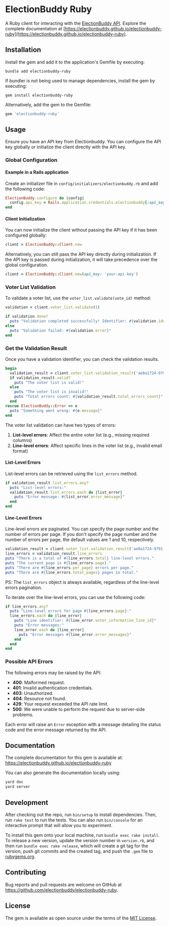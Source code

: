 # ElectionBuddy Ruby

A Ruby client for interacting with the [ElectionBuddy API](https://api.electionbuddy.com).
Explore the complete documentation at [https://electionbuddy.github.io/electionbuddy-ruby](https://electionbuddy.github.io/electionbuddy-ruby).

## Installation

Install the gem and add it to the application's Gemfile by executing:

    bundle add electionbuddy-ruby

If bundler is not being used to manage dependencies, install the gem by executing:

    gem install electionbuddy-ruby

Alternatively, add the gem to the Gemfile:

```ruby
gem 'electionbuddy-ruby'
```

## Usage

Ensure you have an API key from Electionbuddy. You can configure the API key globally or initialize the client directly with the API key.

### Global Configuration

#### Example in a Rails application

Create an initializer file in `config/initializers/electionbuddy.rb` and add the following code:

```ruby
ElectionBuddy.configure do |config|
  config.api_key = Rails.application.credentials.electionbuddy[:api_key]
end
```

#### Client Initialization

You can now initialize the client without passing the API key if it has been configured globally:

```ruby
client = ElectionBuddy::Client.new
```

Alternatively, you can still pass the API key directly during initialization. If the API key is passed during initialization, it will take precedence over the global configuration.

```ruby
client = ElectionBuddy::Client.new(api_key: 'your-api-key')
```

### Voter List Validation

To validate a voter list, use the `voter_list.validate(vote_id)` method:

```ruby
validation = client.voter_list.validate(1)

if validation.done?
  puts "Validation completed successfully! Identifier: #{validation.identifier}"
else
  puts "Validation failed: #{validation.error}"
end
```

### Get the Validation Result

Once you have a validation identifier, you can check the validation results. 

```ruby
begin
  validation_result = client.voter_list.validation_result('ae0a1724-9791-4bb2-8331-6d4e55a9b7c8')
  if validation_result.valid?
    puts "The voter list is valid!"
  else
    puts "The voter list is invalid!"
    puts "Total errors count: #{validation_result.total_errors_count}"
  end
rescue ElectionBuddy::Error => e
  puts "Something went wrong: #{e.message}"
end
```

The voter list validation can have two types of errors:

1. **List-level errors**: Affect the entire voter list (e.g., missing required columns)
2. **Line-level errors**: Affect specific lines in the voter list (e.g., invalid email format)

#### List-Level Errors

List-level errors can be retrieved using the `list_errors` method.

```ruby
if validation_result.list_errors.any?
  puts "List-level errors:"
  validation_result.list_errors.each do |list_error|
    puts "Error message: #{list_error.error_message}"
  end
end
```

#### Line-Level Errors

Line-level errors are paginated. You can specify the page number and the number of errors per page.
If you don't specify the page number and the number of errors per page, the default values are 1 and 10, respectively.

```ruby
validation_result = client.voter_list.validation_result('ae0a1724-9791-4bb2-8331-6d4e55a9b7c8', page: 2, per_page: 10)
line_errors = validation_result.line_errors
puts "There is a total of #{line_errors.total} line-level errors."
puts "The current page is #{line_errors.page}."
puts "There are #{line_errors.per_page} errors per page."
puts "There are #{line_errors.total_pages} pages in total."
```

PS: The `list_errors` object is always available, regardless of the line-level errors pagination.

To iterate over the line-level errors, you can use the following code:

```ruby
if line_errors.any?
  puts "Line-level errors for page #{line_errors.page}:"
  line_errors.each do |line_error|
    puts "Line identifier: #{line_error.voter_information_line_id}"
    puts "Error messages:"
    line_error.each do |line_error|
      puts "Error messages #{line_error.error_messages}"
    end
  end
end
```

### Possible API Errors

The following errors may be raised by the API:

- **400**: Malformed request.
- **401**: Invalid authentication credentials.
- **403**: Unauthorized.
- **404**: Resource not found.
- **429**: Your request exceeded the API rate limit.
- **500**: We were unable to perform the request due to server-side problems.

Each error will raise an `Error` exception with a message detailing the status code and the error message returned by the API.

## Documentation

The complete documentation for this gem is available at: https://electionbuddy.github.io/electionbuddy-ruby

You can also generate the documentation locally using:

```bash
yard doc
yard server
```

## Development

After checking out the repo, run `bin/setup` to install dependencies. Then, run `rake test` to run the tests. You can also run `bin/console` for an interactive prompt that will allow you to experiment.

To install this gem onto your local machine, run `bundle exec rake install`. To release a new version, update the version number in `version.rb`, and then run `bundle exec rake release`, which will create a git tag for the version, push git commits and the created tag, and push the `.gem` file to [rubygems.org](https://rubygems.org).

## Contributing

Bug reports and pull requests are welcome on GitHub at https://github.com/electionbuddy/electionbuddy-ruby.

## License

The gem is available as open source under the terms of the [MIT License](https://opensource.org/licenses/MIT).
